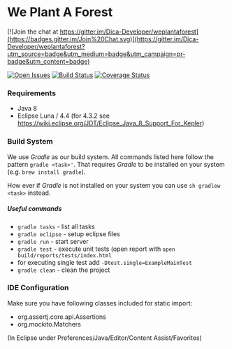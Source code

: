 # We Plant A Forest

[![Join the chat at https://gitter.im/Dica-Developer/weplantaforest](https://badges.gitter.im/Join%20Chat.svg)](https://gitter.im/Dica-Developer/weplantaforest?utm_source=badge&utm_medium=badge&utm_campaign=pr-badge&utm_content=badge)

[![Open Issues](http://img.shields.io/github/issues/Dica-Developer/weplantaforest.svg?style=flat-square&label=Open%20Issues)](https://github.com/Dica-Developer/weplantaforest/issues)
[![Build Status](http://img.shields.io/travis/Dica-Developer/weplantaforest/master.svg?style=flat-square&label=Travis%20CI)](https://travis-ci.org/Dica-Developer/weplantaforest)
[![Coverage Status](http://img.shields.io/coveralls/Dica-Developer/weplantaforest/master.svg?style=flat-square&label=Test%20Coverage)](https://coveralls.io/r/Dica-Developer/weplantaforest?branch=master)

### Requirements

* Java 8
* Eclipse Luna / 4.4 (for 4.3.2 see https://wiki.eclipse.org/JDT/Eclipse_Java_8_Support_For_Kepler)

### Build System
We use *Gradle* as our build system. All commands listed here follow the pattern ```gradle <task>'```. That requires *Gradle* to be installed on your system (e.g. ```brew install gradle```). 

How ever if *Gradle* is not installed on your system you can use ```sh gradlew <task>``` instead.

##### Useful commands
* ```gradle tasks``` - list all tasks
* ```gradle eclipse``` - setup eclipse files
* ```gradle run``` - start server
* ```gradle test``` - execute unit tests (open report with ```open build/reports/tests/index.html```
 * for executing single test add ```-Dtest.single=ExampleMainTest```
* ```gradle clean``` - clean the project

### IDE Configuration
Make sure you have following classes included for static import:
* org.assertj.core.api.Assertions
* org.mockito.Matchers

(In Eclipse under Preferences/Java/Editor/Content Assist/Favorites)
